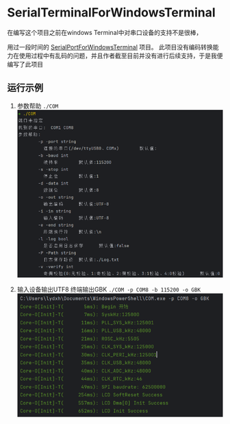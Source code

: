 # SerialTerminalForWindowsTerminal
在编写这个项目之前在windows Terminal中对串口设备的支持不是很棒，

用过一段时间的
[SerialPortForWindowsTerminal](https://github.com/Zhou-zhi-peng/SerialPortForWindowsTerminal/)
项目。
此项目没有编码转换能力在使用过程中有乱码的问题，并且作者截至目前并没有进行后续支持，于是我便编写了此项目

## 运行示例

1. 参数帮助
`./COM`
![img1.png](image/img1.png)

2. 输入设备输出UTF8 终端输出GBK
`./COM -p COM8 -b 115200 -o GBK`
![img2.png](image/img2.png)
